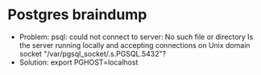 # Postgres braindump

- Problem: psql: could not connect to server: No such file or directory
    Is the server running locally and accepting
        connections on Unix domain socket "/var/pgsql_socket/.s.PGSQL.5432"?
- Solution: export PGHOST=localhost
